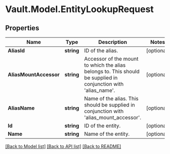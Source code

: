 # Vault.Model.EntityLookupRequest

## Properties

Name | Type | Description | Notes
------------ | ------------- | ------------- | -------------
**AliasId** | **string** | ID of the alias. | [optional] 
**AliasMountAccessor** | **string** | Accessor of the mount to which the alias belongs to. This should be supplied in conjunction with &#39;alias_name&#39;. | [optional] 
**AliasName** | **string** | Name of the alias. This should be supplied in conjunction with &#39;alias_mount_accessor&#39;. | [optional] 
**Id** | **string** | ID of the entity. | [optional] 
**Name** | **string** | Name of the entity. | [optional] 

[[Back to Model list]](../README.md#documentation-for-models) [[Back to API list]](../README.md#documentation-for-api-endpoints) [[Back to README]](../README.md)

